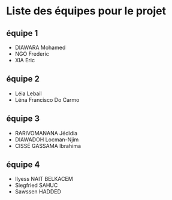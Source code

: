 Liste des équipes pour le projet
=====


## équipe 1
* DIAWARA     Mohamed
* NGO              Frederic
* XIA                Eric

## équipe 2
* Léia Lebail
* Léna Francisco Do Carmo

## équipe 3
* RARIVOMANANA Jédidia
* DIAWADOH Locman-Njim
* CISSÉ GASSAMA Ibrahima

## équipe 4
* Ilyess NAIT BELKACEM
* Siegfried SAHUC
* Sawssen HADDED

